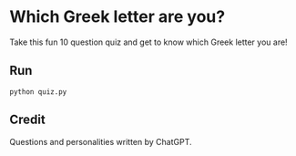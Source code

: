 # Which Greek letter are you?

Take this fun 10 question quiz and get to know which Greek letter you are!

## Run

`python quiz.py`

## Credit

Questions and personalities written by ChatGPT.